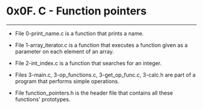 # 0x0F. C - Function pointers
-------------------------

* File 0-print_name.c is a function that prints a name.

* File 1-array_iterator.c is a function that executes a function given as a parameter on each element of an array.

* File 2-int_index.c is a function that searches for an integer.

* Files 3-main.c, 3-op_functions.c, 3-get_op_func.c, 3-calc.h are part of a program that performs simple operations.

* File function_pointers.h is the header file that contains all these functions' prototypes.

